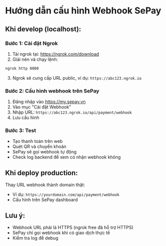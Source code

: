 # Hướng dẫn cấu hình Webhook SePay

## Khi develop (localhost):

### Bước 1: Cài đặt Ngrok
1. Tải ngrok tại: https://ngrok.com/download
2. Giải nén và chạy lệnh:
```bash
ngrok http 8080
```

3. Ngrok sẽ cung cấp URL public, ví dụ: `https://abc123.ngrok.io`

### Bước 2: Cấu hình webhook trên SePay
1. Đăng nhập vào https://my.sepay.vn
2. Vào mục "Cài đặt Webhook"
3. Nhập URL: `https://abc123.ngrok.io/api/payment/webhook`
4. Lưu cấu hình

### Bước 3: Test
- Tạo thanh toán trên web
- Quét QR và chuyển khoản
- SePay sẽ gọi webhook tự động
- Check log backend để xem có nhận webhook không

## Khi deploy production:

Thay URL webhook thành domain thật:
- Ví dụ: `https://yourdomain.com/api/payment/webhook`
- Cấu hình trên SePay dashboard

## Lưu ý:
- Webhook URL phải là HTTPS (ngrok free đã hỗ trợ HTTPS)
- SePay chỉ gọi webhook khi có giao dịch thực tế
- Kiểm tra log để debug
